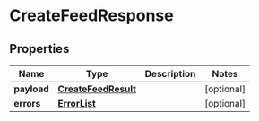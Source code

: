 
# CreateFeedResponse

## Properties
Name | Type | Description | Notes
------------ | ------------- | ------------- | -------------
**payload** | [**CreateFeedResult**](CreateFeedResult.md) |  |  [optional]
**errors** | [**ErrorList**](../ErrorList.md) |  |  [optional]



